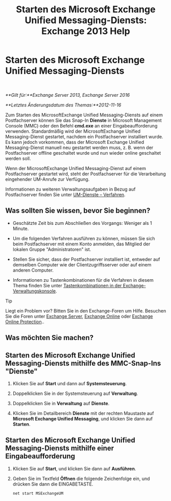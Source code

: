 ﻿---
title: 'Starten des Microsoft Exchange Unified Messaging-Diensts: Exchange 2013 Help'
TOCTitle: Starten des Microsoft Exchange Unified Messaging-Diensts
ms:assetid: b54008e6-172e-4435-8516-57cff740e89c
ms:mtpsurl: https://technet.microsoft.com/de-de/library/Bb124330(v=EXCHG.150)
ms:contentKeyID: 50554909
ms.date: 04/24/2018
mtps_version: v=EXCHG.150
ms.translationtype: HT
---

# Starten des Microsoft Exchange Unified Messaging-Diensts

 

_**Gilt für:**Exchange Server 2013, Exchange Server 2016_

_**Letztes Änderungsdatum des Themas:**2012-11-16_

Zum Starten des MicrosoftExchange Unified Messaging-Diensts auf einem Postfachserver können Sie das Snap-In **Dienste** in Microsoft Management Console (MMC) oder den Befehl **cmd.exe** an einer Eingabeaufforderung verwenden. Standardmäßig wird der MicrosoftExchange Unified Messaging-Dienst gestartet, nachdem ein Postfachserver installiert wurde. Es kann jedoch vorkommen, dass der Microsoft Exchange Unified Messaging-Dienst manuell neu gestartet werden muss, z. B. wenn der Postfachserver offline geschaltet wurde und nun wieder online geschaltet werden soll.

Wenn der MicrosoftExchange Unified Messaging-Dienst auf einem Postfachserver gestartet wird, steht der Postfachserver für die Verarbeitung eingehender UM-Anrufe zur Verfügung.

Informationen zu weiteren Verwaltungsaufgaben in Bezug auf Postfachserver finden Sie unter [UM-Dienste – Verfahren](um-services-procedures-exchange-2013-help.md).

## Was sollten Sie wissen, bevor Sie beginnen?

  - Geschätzte Zeit bis zum Abschließen des Vorgangs: Weniger als 1 Minute.

  - Um die folgenden Verfahren ausführen zu können, müssen Sie sich beim Postfachserver mit einem Konto anmelden, das Mitglied der lokalen Gruppe "Administratoren" ist.

  - Stellen Sie sicher, dass der Postfachserver installiert ist, entweder auf demselben Computer wie der Clientzugriffsserver oder auf einem anderen Computer.

  - Informationen zu Tastenkombinationen für die Verfahren in diesem Thema finden Sie unter [Tastenkombinationen in der Exchange-Verwaltungskonsole](keyboard-shortcuts-in-the-exchange-admin-center-exchange-online-protection-help.md).


> [!TIP]
> Liegt ein Problem vor? Bitten Sie in den Exchange-Foren um Hilfe. Besuchen Sie die Foren unter <A href="https://go.microsoft.com/fwlink/p/?linkid=60612">Exchange Server</A>, <A href="https://go.microsoft.com/fwlink/p/?linkid=267542">Exchange Online</A> oder <A href="https://go.microsoft.com/fwlink/p/?linkid=285351">Exchange Online Protection</A>..



## Was möchten Sie machen?

## Starten des Microsoft Exchange Unified Messaging-Diensts mithilfe des MMC-Snap-Ins "Dienste"

1.  Klicken Sie auf **Start** und dann auf **Systemsteuerung**.

2.  Doppelklicken Sie in der Systemsteuerung auf **Verwaltung**.

3.  Doppelklicken Sie in **Verwaltung** auf **Dienste**.

4.  Klicken Sie im Detailbereich **Dienste** mit der rechten Maustaste auf **Microsoft Exchange Unified Messaging**, und klicken Sie dann auf **Starten**.

## Starten des Microsoft Exchange Unified Messaging-Diensts mithilfe einer Eingabeaufforderung

1.  Klicken Sie auf **Start**, und klicken Sie dann auf **Ausführen**.

2.  Geben Sie im Textfeld **Öffnen** die folgende Zeichenfolge ein, und drücken Sie dann die EINGABETASTE.
    
        net start MSExchangeUM

